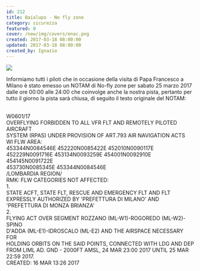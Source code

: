 ```yaml
---
id: 212
title: Baialupo - No fly zone
category: sicurezza
featured: 0
cover: /new/img/covers/enac.png
created: 2017-03-18 08:00:00
updated: 2017-03-18 08:00:00
created_by: Ignazio
---
```


<img class="float-start mr-3 max-w-[250px]" src="/new/img/stories/2017-03-27-notam-papa.png"/>

Informiamo tutti i piloti che in occasione della visita di Papa Francesco a Milano è stato emesso un NOTAM di No-fly zone per sabato 25 marzo 2017 dalle ore 00:00 alle 24:00 che coinvolge anche la nostra pista, pertanto per tutto il giorno la pista sarà chiusa, di seguito il testo originale del NOTAM:<br/>
<br/>

<div class="grid grid-cols-1 gap-y-1">
    <div class="font-semibold text-orange-500">W0601/17</div>
    <div>OVERFLYING FORBIDDEN TO ALL VFR FLT AND REMOTELY PILOTED AIRCRAFT</div>
    <div>SYSTEM (RPAS) UNDER PROVISION OF ART.793 AIR NAVIGATION ACTS</div>
    <div>WI FLW AREA:</div>
    <div>453344N0084546E 452220N0085422E 452010N0090117E</div>
    <div>452229N0091716E 453134N0093259E 454001N0092910E 454145N0091722E</div>
    <div>453730N0085345E 453344N0084546E</div>
    <div>/LOMBARDIA REGION/</div>
    <div>RMK: FLW CATEGORIES NOT AFFECTED:</div>
    <div class="grid grid-cols-[auto,1fr]">
        <div class="mr-4">1. </div>
        <div>STATE ACFT, STATE FLT, RESCUE AND EMERGENCY FLT AND FLT<br>
             EXPRESSLY AUTHORIZED BY 'PREFETTURA DI MILANO' AND 'PREFETTURA DI MONZA BRIANZA'
        </div>
    </div>
    <div class="grid grid-cols-[auto,1fr]">
        <div class="mr-4">2. </div>
        <div>FLYING ACT OVER SEGMENT ROZZANO (ML-W1)-ROGOREDO (ML-W2)-SPINO<br>
             D'ADDA (ML-E1)-IDROSCALO (ML-E2) AND THE AIRSPACE NECESSARY FOR<br>
             HOLDING ORBITS ON THE SAID POINTS, CONNECTED WITH LDG AND DEP<br>
             FROM LIML AD. GND - 2000FT AMSL, 24 MAR 23:00 2017 UNTIL 25 MAR 22:59 2017.<br>
             CREATED: 16 MAR 13:26 2017
        </div>
    </div>
</div>

